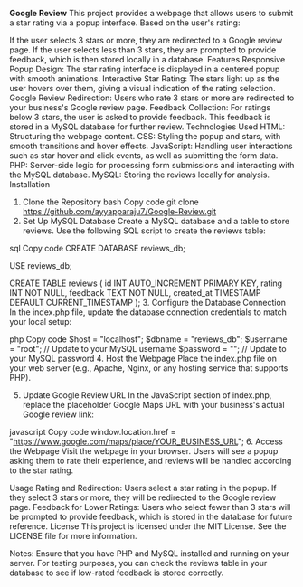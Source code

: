 **Google Review**
This project provides a webpage that allows users to submit a star rating via a popup interface. Based on the user's rating:

If the user selects 3 stars or more, they are redirected to a Google review page.
If the user selects less than 3 stars, they are prompted to provide feedback, which is then stored locally in a database.
Features
Responsive Popup Design: The star rating interface is displayed in a centered popup with smooth animations.
Interactive Star Rating: The stars light up as the user hovers over them, giving a visual indication of the rating selection.
Google Review Redirection: Users who rate 3 stars or more are redirected to your business's Google review page.
Feedback Collection: For ratings below 3 stars, the user is asked to provide feedback. This feedback is stored in a MySQL database for further review.
Technologies Used
HTML: Structuring the webpage content.
CSS: Styling the popup and stars, with smooth transitions and hover effects.
JavaScript: Handling user interactions such as star hover and click events, as well as submitting the form data.
PHP: Server-side logic for processing form submissions and interacting with the MySQL database.
MySQL: Storing the reviews locally for analysis.
Installation
1. Clone the Repository
bash
Copy code
git clone https://github.com/ayyapparaju7/Google-Review.git
2. Set Up MySQL Database
Create a MySQL database and a table to store reviews. Use the following SQL script to create the reviews table:

sql
Copy code
CREATE DATABASE reviews_db;

USE reviews_db;

CREATE TABLE reviews (
    id INT AUTO_INCREMENT PRIMARY KEY,
    rating INT NOT NULL,
    feedback TEXT NOT NULL,
    created_at TIMESTAMP DEFAULT CURRENT_TIMESTAMP
);
3. Configure the Database Connection
In the index.php file, update the database connection credentials to match your local setup:

php
Copy code
$host = "localhost";
$dbname = "reviews_db";
$username = "root";  // Update to your MySQL username
$password = "";      // Update to your MySQL password
4. Host the Webpage
Place the index.php file on your web server (e.g., Apache, Nginx, or any hosting service that supports PHP).

5. Update Google Review URL
In the JavaScript section of index.php, replace the placeholder Google Maps URL with your business's actual Google review link:

javascript
Copy code
window.location.href = "https://www.google.com/maps/place/YOUR_BUSINESS_URL";
6. Access the Webpage
Visit the webpage in your browser. Users will see a popup asking them to rate their experience, and reviews will be handled according to the star rating.

Usage
Rating and Redirection: Users select a star rating in the popup. If they select 3 stars or more, they will be redirected to the Google review page.
Feedback for Lower Ratings: Users who select fewer than 3 stars will be prompted to provide feedback, which is stored in the database for future reference.
License
This project is licensed under the MIT License. See the LICENSE file for more information.

Notes:
Ensure that you have PHP and MySQL installed and running on your server.
For testing purposes, you can check the reviews table in your database to see if low-rated feedback is stored correctly.
